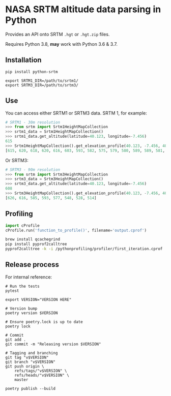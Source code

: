 # NASA SRTM altitude data parsing in Python

Provides an API onto SRTM `.hgt` or `.hgt.zip` files.

Requires Python 3.8, **may** work with Python 3.6 & 3.7.

## Installation

```
pip install python-srtm

export SRTM1_DIR=/path/to/srtm1/
export SRTM3_DIR=/path/to/srtm3/
```

## Use

You can access either SRTM1 or SRTM3 data. SRTM 1, for example:

```python
# SRTM1 - 30m resolution
>>> from srtm import Srtm1HeightMapCollection
>>> srtm1_data = Srtm1HeightMapCollection()
>>> srtm1_data.get_altitude(latitude=40.123, longitude=-7.456)
615
>>> Srtm1HeightMapCollection().get_elevation_profile(40.123, -7.456, 40.129, -7.460)
[615, 620, 618, 620, 616, 603, 593, 582, 575, 579, 580, 589, 589, 581, 565, 553, 545, 541, 534, 533, 529, 520, 514]
```

Or SRTM3:

```python
# SRTM3 - 90m resolution
>>> from srtm import Srtm3HeightMapCollection
>>> srtm3_data = Srtm3HeightMapCollection()
>>> srtm3_data.get_altitude(latitude=40.123, longitude=-7.456)
608
>>> Srtm3HeightMapCollection().get_elevation_profile(40.123, -7.456, 40.129, -7.460)
[626, 616, 585, 593, 577, 548, 528, 514]
```

## Profiling

```python
import cProfile
cProfile.run('function_to_profile()', filename='output.cprof')
```

```bash
brew install qcachegrind
pip install pyprof2calltree
pyprof2calltree -k -i /pythonprofiling/profiler/first_iteration.cprof
```

## Release process

For internal reference:

```
# Run the tests
pytest

export VERSION="VERSION HERE"

# Version bump
poetry version $VERSION

# Ensure poetry.lock is up to date
poetry lock

# Commit
git add .
git commit -m "Releasing version $VERSION"

# Tagging and branching
git tag "v$VERSION"
git branch "v$VERSION"
git push origin \
    refs/tags/"v$VERSION" \
    refs/heads/"v$VERSION" \
    master

poetry publish --build
```
